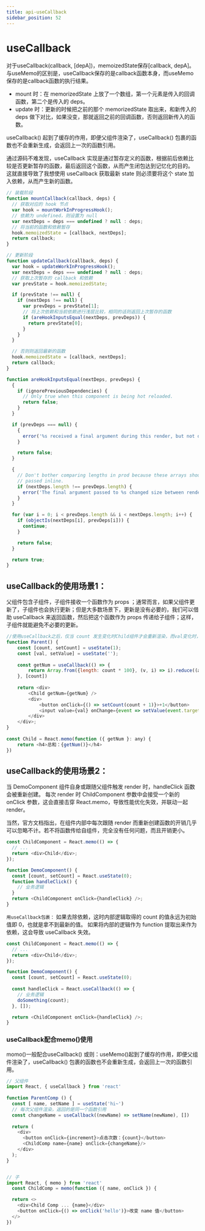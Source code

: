 ```yaml
---
title: api-useCallback
sidebar_position: 52
---
```


# useCallback
对于useCallback(callback, [depA])，memoizedState保存[callback, depA]。与useMemo的区别是，useCallback保存的是callback函数本身，而useMemo保存的是callback函数的执行结果。

* mount 时：在 memorizedState 上放了一个数组，第一个元素是传入的回调函数，第二个是传入的 deps。
* update 时：更新的时候把之前的那个 memorizedState 取出来，和新传入的 deps 做下对比，如果没变，那就返回之前的回调函数，否则返回新传入的函数。

useCallback() 起到了缓存的作用，即便父组件渲染了，useCallback() 包裹的函数也不会重新生成，会返回上一次的函数引用。

通过源码不难发现，useCallback 实现是通过暂存定义的函数，根据前后依赖比较是否更新暂存的函数，最后返回这个函数，从而产生闭包达到记忆化的目的。 这就直接导致了我想使用 useCallback 获取最新 state 则必须要将这个 state 加入依赖，从而产生新的函数。
```js
// 装载阶段
function mountCallback(callback, deps) {
  // 获取对应的 hook 节点
  var hook = mountWorkInProgressHook();
  // 依赖为 undefined，则设置为 null
  var nextDeps = deps === undefined ? null : deps;
  // 将当前的函数和依赖暂存
  hook.memoizedState = [callback, nextDeps];
  return callback;
}

// 更新阶段
function updateCallback(callback, deps) {
  var hook = updateWorkInProgressHook();
  var nextDeps = deps === undefined ? null : deps;
  // 获取上次暂存的 callback 和依赖
  var prevState = hook.memoizedState;

  if (prevState !== null) {
    if (nextDeps !== null) {
      var prevDeps = prevState[1];
      // 将上次依赖和当前依赖进行浅层比较，相同的话则返回上次暂存的函数
      if (areHookInputsEqual(nextDeps, prevDeps)) {
        return prevState[0];
      }
    }
  }

  // 否则则返回最新的函数
  hook.memoizedState = [callback, nextDeps];
  return callback;
}

function areHookInputsEqual(nextDeps, prevDeps) {
  {
    if (ignorePreviousDependencies) {
      // Only true when this component is being hot reloaded.
      return false;
    }
  }

  if (prevDeps === null) {
    {
      error('%s received a final argument during this render, but not during ' + 'the previous render. Even though the final argument is optional, ' + 'its type cannot change between renders.', currentHookNameInDev);
    }

    return false;
  }

  {
    // Don't bother comparing lengths in prod because these arrays should be
    // passed inline.
    if (nextDeps.length !== prevDeps.length) {
      error('The final argument passed to %s changed size between renders. The ' + 'order and size of this array must remain constant.\n\n' + 'Previous: %s\n' + 'Incoming: %s', currentHookNameInDev, "[" + prevDeps.join(', ') + "]", "[" + nextDeps.join(', ') + "]");
    }
  }

  for (var i = 0; i < prevDeps.length && i < nextDeps.length; i++) {
    if (objectIs(nextDeps[i], prevDeps[i])) {
      continue;
    }

    return false;
  }

  return true;
}
```


## useCallback的使用场景1：
父组件包含子组件，子组件接收一个函数作为 props ；通常而言，如果父组件更新了，子组件也会执行更新；但是大多数场景下，更新是没有必要的，我们可以借助 useCallback 来返回函数，然后把这个函数作为 props 传递给子组件；这样，子组件就能避免不必要的更新。
```js
//使用useCallback之后，仅当 count 发生变化时Child组件才会重新渲染，而val变化时，Child 组件是不会重新渲染的
function Parent() {
    const [count, setCount] = useState(1);
    const [val, setValue] = useState('');
 
    const getNum = useCallback(() => {
        return Array.from({length: count * 100}, (v, i) => i).reduce((a, b) => a+b)
    }, [count])
 
    return <div>
        <Child getNum={getNum} />
        <div>
            <button onClick={() => setCount(count + 1)}>+1</button>
            <input value={val} onChange={event => setValue(event.target.value)}/>
        </div>
    </div>;
}
 
const Child = React.memo(function ({ getNum }: any) {
    return <h4>总和：{getNum()}</h4>
})
```

## useCallback的使用场景2：
当 DemoComponent 组件自身或跟随父组件触发 render 时，handleClick 函数会被重新创建。 每次 render 时 ChildComponent 参数中会接受一个新的 onClick 参数，这会直接击穿 React.memo，导致性能优化失效，并联动一起 render。

当然，官方文档指出，在组件内部中每次跟随 render 而重新创建函数的开销几乎可以忽略不计。若不将函数传给自组件，完全没有任何问题，而且开销更小。
```js
const ChildComponent = React.memo(() => {
  // ...
  return <div>Child</div>;
});

function DemoComponent() {
  const [count, setCount] = React.useState(0);
  function handleClick() {
    // 业务逻辑
  }
  return <ChildComponent onClick={handleClick} />;
}
```

`用useCallback包裹：`
如果去除依赖，这时内部逻辑取得的 count 的值永远为初始值即 0，也就是拿不到最新的值。
如果将内部的逻辑作为 function 提取出来作为依赖，这会导致 useCallback 失效。
```js
const ChildComponent = React.memo(() => {
  // ...
  return <div>Child</div>;
});

function DemoComponent() {
  const [count, setCount] = React.useState(0);
  
  const handleClick = React.useCallback(() => {
    // 业务逻辑
    doSomething(count);
  }, []);

  return <ChildComponent onClick={handleClick} />;
}
```

### useCallback配合memo()使用
momo()一般配合useCallback() 或则：useMemo()起到了缓存的作用，即便父组件渲染了，useCallback() 包裹的函数也不会重新生成，会返回上一次的函数引用。
```js
// 父组件
import React, { useCallback } from 'react'
 
function ParentComp () {
  const [ name, setName ] = useState('hi~')
  // 每次父组件渲染，返回的是同一个函数引用
  const changeName = useCallback((newName) => setName(newName), [])  
 
  return (
    <div>
      <button onClick={increment}>点击次数：{count}</button>
      <ChildComp name={name} onClick={changeName}/>
    </div>
  );
}


// 子
import React, { memo } from 'react'
  const ChildComp = memo(function ({ name, onClick }) {

  return <>
    <div>Child Comp ... {name}</div>
    <button onClick={() => onClick('hello')}>改变 name 值</button>
  </>
})
```